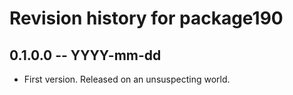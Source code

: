 # Revision history for package190

## 0.1.0.0 -- YYYY-mm-dd

* First version. Released on an unsuspecting world.
